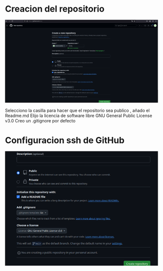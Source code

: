# Creacion del repositorio 
![Configuracion del repositorio](./Imagenes/CreacionRepo.png)

Selecciono la casilla para hacer que el repositorio sea publico , añado el Readme.md
Elijo la licencia de software libre GNU General Public License v3.0 
Creo un .gitignore por defecto  

# Configuracion ssh de GitHub
![Configuracion ssh de github](./Imagenes/ConfigSSH.png)